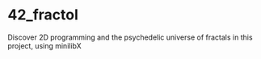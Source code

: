 # 42_fractol
Discover 2D programming and the psychedelic universe of fractals in this project, using minilibX
